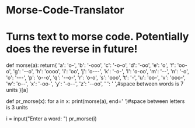 # Morse-Code-Translator
# Turns text to morse code. Potentially does the reverse in future!


def morse(a):
    return{
        'a': 'o-',
        'b': '-ooo',
        'c': '-o-o',
        'd': '-oo',
        'e': 'o',
        'f': 'oo-o',
        'g': '--o',
        'h': 'oooo',
        'i': 'oo',
        'j': 'o---',
        'k': '-o-',
        'l': 'o-oo',
        'm': '--',
        'n': '-o',
        'o': '---',
        'p': 'o--o',
        'q': '--o-',
        'r': 'o-o',
        's': 'ooo',
        't': '-',
        'u': 'oo-',
        'v': 'ooo-',
        'w': 'o--',
        'x': '-oo-',
        'y': '-o--',
        'z': '--oo',
        ' ': '       ',#space between words is 7 units
        }[a]



def pr_morse(x): 
   for a in x:
    print(morse(a), end='   ')#space between letters is 3 units

i = input("Enter a word: ")
pr_morse(i)

